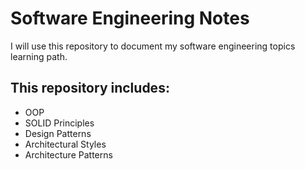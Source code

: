 # Software Engineering Notes

I will use this repository to document my software engineering topics learning path.

## This repository includes:

- OOP
- SOLID Principles
- Design Patterns
- Architectural Styles
- Architecture Patterns
